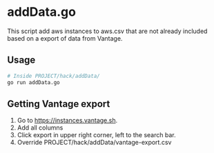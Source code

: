 # addData.go

This script add aws instances to aws.csv that are not already included based on a export of data from Vantage.

## Usage

```sh
# Inside PROJECT/hack/addData/
go run addData.go
```

## Getting Vantage export
1. Go to https://instances.vantage.sh.
2. Add all columns
3. Click export in upper right corner, left to the search bar.
4. Override PROJECT/hack/addData/vantage-export.csv
